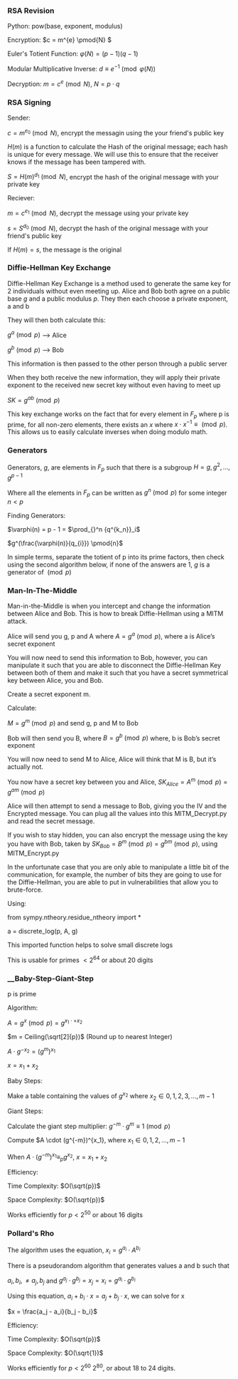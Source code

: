 ### __RSA Revision__

Python: pow(base, exponent, modulus)

Encryption: $c = m^{e} \pmod{N} $

Euler's Totient Function: $\varphi(N) = (p - 1)(q - 1)$

Modular Multiplicative Inverse: $d \equiv e^{-1} \pmod{\varphi(N)}$

Decryption: $m = c^{e} \pmod{N}$, $N = p \cdot q$

### __RSA Signing__

Sender:

$c = m^{e_{0}} \pmod{N}$, encrypt the messagin using the your friend's public key

$H(m)$ is a function to calculate the Hash of the original message; each hash is unique for every message. We will use this to ensure that the receiver knows if the message has been tampered with.

$S = H(m)^{d_{1}} \pmod{N}$, encrypt the hash of the original message with your private key

Reciever:

$m = c^{e_{1}} \pmod{N}$, decrypt the message using your private key

$s = S^{d_{0}} \pmod{N}$, decrypt the hash of the original message with your friend's public key

If $H(m) = s$, the message is the original

### __Diffie-Hellman Key Exchange__

Diffie-Hellman Key Exchange is a method used to generate the same key for 2 individuals without even meeting up. Alice and Bob both agree on a public base $g$ and a public modulus $p$. They then each choose a private exponent, a and b

They will then both calculate this:

$g^{a} \pmod{p}$ --> Alice

$g^{b} \pmod{p}$ --> Bob

This information is then passed to the other person through a public server

When they both receive the new information, they will apply their private exponent to the received new secret key without even having to meet up

$SK = g^{ab} \pmod{p}$

This key exchange works on the fact that for every element in $F_{p}$ where p is prime, for all non-zero elements, there exists an $x$ where $x \cdot x^{-1} \equiv \pmod{p}$. This allows us to easily calculate inverses when doing modulo math.


### __Generators__

Generators, $g$, are elements in $F_{p}$ such that there is a subgroup $H = {g, g^{2},...,g^{p - 1}}$

Where all the elements in $F_{p}$ can be written as $g^{n} \pmod{p}$ for some integer $n < p$

Finding Generators:

$\varphi(n) = p - 1 = $\prod_{}^n {q^{k_n}}_i$

$g^(\frac{\varphi(n)}{q_{i}}) \pmod{n}$

In simple terms, separate the totient of p into its prime factors, then check using the second algorithm below, if none of the answers are 1, $g$ is a generator of $\pmod{p}$


### __Man-In-The-Middle__

Man-in-the-Middle is when you intercept and change the information between Alice and Bob. This is how to break Diffie-Hellman using a MITM attack.

Alice will send you g, p and A where $A = g^{a} \pmod{p}$, where a is Alice’s secret exponent

You will now need to send this information to Bob, however, you can manipulate it such that you are able to disconnect the Diffie-Hellman Key between both of them and make it such that you have a secret symmetrical key between Alice, you and Bob.

Create a secret exponent m.

Calculate:

$M = g^{m} \pmod{p}$ and send g, p and M to Bob

Bob will then send you B, where $B = g^{b} \pmod{p}$ where, b is Bob’s secret exponent

You will now need to send M to Alice, Alice will think that M is B, but it’s actually not.

You now have a secret key between you and Alice, $SK_{Alice} = A^{m} \pmod{p} = g^{am} \pmod{p}$

Alice will then attempt to send a message to Bob, giving you the IV and the Encrypted message. You can plug all the values into this MITM_Decrypt.py and read the secret message.

If you wish to stay hidden, you can also encrypt the message using the key you have with Bob, taken by $SK_{Bob} = B^{m} \pmod{p} = g^{bm} \pmod{p}$, using MITM_Encrypt.py

In the unfortunate case that you are only able to manipulate a little bit of the communication, for example, the number of bits they are going to use for the Diffie-Hellman, you are able to put in vulnerabilities that allow you to brute-force.

Using: 

from sympy.ntheory.residue_ntheory import * 

a = discrete_log(p, A, g) 

This imported function helps to solve small discrete logs

This is usable for primes $< 2^{64}$ or about 20 digits


### __Baby-Step-Giant-Step

p is prime

Algorithm:

$A = g^{x} \pmod{p} = g^{x_1 \cdot + x_2}$

$m = Ceiling(\sqrt[2]{p})$ (Round up to nearest Integer)

$A \cdot g^{-x_2} = (g^{m})^{x_1}$

$x = x_1 + x_2$

Baby Steps:

Make a table containing the values of $g^{x_2}$ where $x_{2}∈{0, 1, 2, 3,..., m - 1}$

Giant Steps:

Calculate the giant step multiplier: $g^{-m} \cdot g^{m} \equiv 1 \pmod{p}$

Compute $A \cdot (g^{-m})^{x_1}, where $x_1 ∈ {0, 1, 2,..., m - 1}$

When $A \cdot (g^{-m})^{x_1} \equiv_{p} g^{x_2}$, $x = x_1 + x_2$

Efficiency:

Time Complexity: $O(\sqrt{p})$

Space Complexity: $O(\sqrt{p})$

Works efficiently for $p < 2^{50}$ or about 16 digits

### __Pollard's Rho__

The algorithm uses the equation, $x_i = g^{a_i} \cdot A^{b_i}$

There is a pseudorandom algorithm that generates values a and b such that 

$a_i, b_i, \neq a_j, b_j$ and $g^{a_j} \cdot g^{b_j} = x_j = x_i = g^{a_i} \cdot g^{b_i}$

Using this equation, $a_i + b_i \cdot x = a_j + b_j \cdot x$, we can solve for x

$x = \frac{a_j - a_i}{b_j - b_i}$

Efficiency:

Time Complexity: $O(\sqrt{p})$

Space Complexity: $O(\sqrt{1})$

Works efficiently for $p < 2^{60} ~ 2^{80}$, or about 18 to 24 digits.
